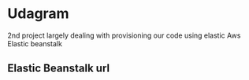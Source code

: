 # Udagram
2nd  project largely dealing with provisioning our code using elastic Aws Elastic beanstalk
## Elastic Beanstalk url
[1]:udagram-dev222.us-east-1.elasticbeanstalk.com/  "udagram-dev222.us-east-1.elasticbeanstalk.com"
